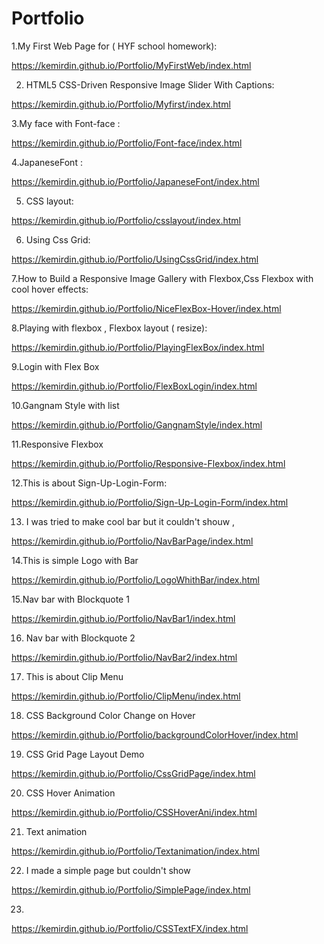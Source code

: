 # Portfolio


1.My First Web Page for ( HYF school homework):

https://kemirdin.github.io/Portfolio/MyFirstWeb/index.html

2. HTML5 CSS-Driven Responsive Image Slider With Captions:

https://kemirdin.github.io/Portfolio/Myfirst/index.html

3.My face with Font-face :

https://kemirdin.github.io/Portfolio/Font-face/index.html

4.JapaneseFont :

https://kemirdin.github.io/Portfolio/JapaneseFont/index.html

5. CSS layout:

https://kemirdin.github.io/Portfolio/csslayout/index.html

6. Using Css Grid:

https://kemirdin.github.io/Portfolio/UsingCssGrid/index.html

7.How to Build a Responsive Image Gallery with Flexbox,Css Flexbox with cool hover effects:

https://kemirdin.github.io/Portfolio/NiceFlexBox-Hover/index.html

8.Playing with flexbox , Flexbox layout ( resize):

https://kemirdin.github.io/Portfolio/PlayingFlexBox/index.html

9.Login with Flex Box

https://kemirdin.github.io/Portfolio/FlexBoxLogin/index.html

10.Gangnam Style with list 

https://kemirdin.github.io/Portfolio/GangnamStyle/index.html

11.Responsive Flexbox

https://kemirdin.github.io/Portfolio/Responsive-Flexbox/index.html

12.This is about Sign-Up-Login-Form:

https://kemirdin.github.io/Portfolio/Sign-Up-Login-Form/index.html

13. I was tried to make cool bar but it couldn't shouw , 

https://kemirdin.github.io/Portfolio/NavBarPage/index.html

14.This is simple Logo with Bar

https://kemirdin.github.io/Portfolio/LogoWhithBar/index.html

15.Nav bar with Blockquote 1

https://kemirdin.github.io/Portfolio/NavBar1/index.html

16. Nav bar with Blockquote 2

https://kemirdin.github.io/Portfolio/NavBar2/index.html


17. This is about Clip Menu 

https://kemirdin.github.io/Portfolio/ClipMenu/index.html

18. CSS Background Color Change on Hover

https://kemirdin.github.io/Portfolio/backgroundColorHover/index.html

19. CSS Grid Page Layout Demo

https://kemirdin.github.io/Portfolio/CssGridPage/index.html

20. CSS Hover Animation

https://kemirdin.github.io/Portfolio/CSSHoverAni/index.html

21. Text animation

https://kemirdin.github.io/Portfolio/Textanimation/index.html

22. I made a simple page but couldn't show 

https://kemirdin.github.io/Portfolio/SimplePage/index.html

23.

https://kemirdin.github.io/Portfolio/CSSTextFX/index.html
